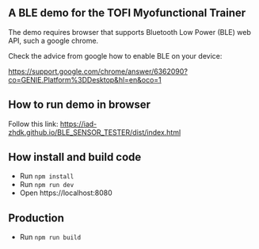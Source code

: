 ## A BLE demo for the TOFI Myofunctional Trainer
The demo requires browser that supports Bluetooth Low Power (BLE) web API, such a google chrome.

Check the advice from google how to enable BLE on your device:

https://support.google.com/chrome/answer/6362090?co=GENIE.Platform%3DDesktop&hl=en&oco=1

## How to run demo in browser

Follow this link:   https://iad-zhdk.github.io/BLE_SENSOR_TESTER/dist/index.html

## How install and build code

* Run `npm install`
* Run `npm run dev`
* Open https://localhost:8080

## Production

* Run `npm run build`

